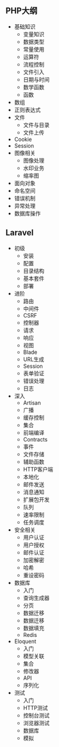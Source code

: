 
## PHP大纲

- 基础知识
  - 变量知识
  - 数据类型
  - 常量使用
  - 运算符
  - 流程控制
  - 文件引入
  - 日期与时间
  - 数学函数
  - 函数
- 数组
- 正则表达式
- 文件
  - 文件与目录
  - 文件上传
- Cookie
- Session
- 图像相关
  - 图像处理
  - 水印业务
  - 缩率图
- 面向对象
- 命名空间
- 错误机制
- 异常处理
- 数据库操作


## Laravel

- 初级
  - 安装
  - 配置
  - 目录结构
  - 基本套件
  - 部署
- 进阶
  - 路由
  - 中间件
  - CSRF
  - 控制器
  - 请求
  - 响应
  - 视图
  - Blade
  - URL生成
  - Session
  - 表单验证
  - 错误处理
  - 日志
- 深入
  - Artisan
  - 广播
  - 缓存控制
  - 集合
  - 前端编译
  - Contracts
  - 事件
  - 文件存储
  - 辅助函数
  - HTTP客户端
  - 本地化
  - 邮件发送
  - 消息通知
  - 扩展包开发
  - 队列
  - 速率限制
  - 任务调度
- 安全相关
  - 用户认证
  - 用户授权
  - 邮件认证
  - 加密解密
  - 哈希
  - 重设密码
- 数据库
  - 入门
  - 查询生成器
  - 分页
  - 数据迁移
  - 数据迁移
  - 数据填充
  - Redis
- Eloquent 
  - 入门
  - 模型关联
  - 集合
  - 修改器
  - API
  - 序列化
- 测试
  - 入门
  - HTTP测试
  - 控制台测试
  - 浏览器测试
  - 数据库
  - 模拟
